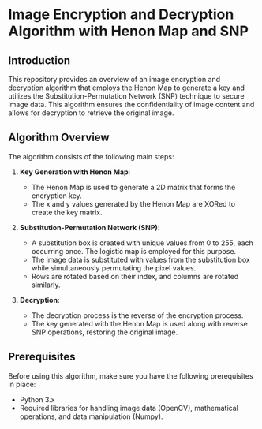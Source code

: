 # Image Encryption and Decryption Algorithm with Henon Map and SNP

## Introduction

This repository provides an overview of an image encryption and decryption algorithm that employs the Henon Map to generate a key and utilizes the Substitution-Permutation Network (SNP) technique to secure image data. This algorithm ensures the confidentiality of image content and allows for decryption to retrieve the original image.

## Algorithm Overview

The algorithm consists of the following main steps:

1. **Key Generation with Henon Map**:
   - The Henon Map is used to generate a 2D matrix that forms the encryption key.
   - The x and y values generated by the Henon Map are XORed to create the key matrix.

2. **Substitution-Permutation Network (SNP)**:
   - A substitution box is created with unique values from 0 to 255, each occurring once. The logistic map is employed for this purpose.
   - The image data is substituted with values from the substitution box while simultaneously permutating the pixel values.
   - Rows are rotated based on their index, and columns are rotated similarly.

3. **Decryption**:
   - The decryption process is the reverse of the encryption process.
   - The key generated with the Henon Map is used along with reverse SNP operations, restoring the original image.

## Prerequisites

Before using this algorithm, make sure you have the following prerequisites in place:

- Python 3.x
- Required libraries for handling image data (OpenCV), mathematical operations, and data manipulation (Numpy).
